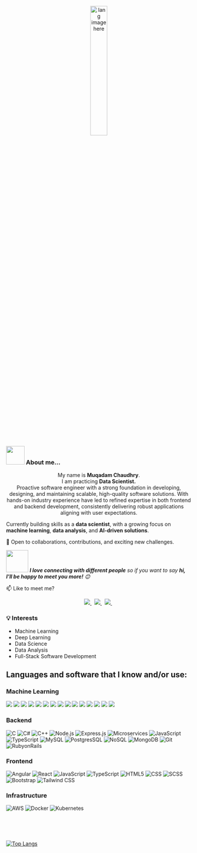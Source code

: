 <p align="center"><img width="30%" src="https://github.com/alansmathew/alansmathew/raw/master/lang.gif" alt="lang image here" /></p>


### <img src="https://media.giphy.com/media/VgCDAzcKvsR6OM0uWg/giphy.gif" width="50"> About me...  

<p align='center'>
  My name is <b>Muqadam Chaudhry</b>.<br/>
  I am practicing <b>Data Scientist.</b><br>
  Proactive software engineer with a strong foundation in developing, designing, and maintaining scalable, high-quality software solutions. With hands-on industry experience have led to refined expertise in both frontend and backend development, consistently delivering robust applications aligning with user expectations.
</p>

Currently building skills as a **data scientist**, with a growing focus on **machine learning**, **data analysis**, and **AI-driven solutions**.

🤝 Open to collaborations, contributions, and exciting new challenges.

  
<img src="https://media.giphy.com/media/LnQjpWaON8nhr21vNW/giphy.gif" width="60"> <em><b>I love connecting with different people</b> so if you want to say <b>hi, I'll be happy to meet you more!</b> 😊</em>
<p>📫 Like to meet me?</p>

<p align='center'>
 
  <a href="h.muqadam.chaudhry@gmail.com">
  <img src="https://img.shields.io/badge/Gmail-D14836?style=for-the-badge&logo=gmail&logoColor=white">
  </a>&nbsp
  
  <a href="https://www.linkedin.com/in/muqadamchaudhry">
  <img src="https://img.shields.io/badge/LinkedIn-0077B5?style=for-the-badge&logo=linkedin&logoColor=white">
  </a>&nbsp

<a href="https://medium.com/@muqadam" target="_blank">
  <img src="https://img.shields.io/badge/Medium-12100E?style=for-the-badge&logo=medium&logoColor=white">
</a>&nbsp;

</p>


### 💡 Interests

- Machine Learning  
- Deep Learning  
- Data Science  
- Data Analysis  
- Full-Stack Software Development  

  
## Languages and software that I know and/or use:
### Machine Learning
<div>
  <img src="https://img.shields.io/badge/Python-3776AB?style=flat-square&logo=python&logoColor=white"/>
  <img src="https://img.shields.io/badge/PyTorch-EE4C2C?style=flat-square&logo=pytorch&logoColor=white"/>
  <img src="https://img.shields.io/badge/Pandas-150458?style=flat-square&logo=pandas&logoColor=white"/>
  <img src="https://img.shields.io/badge/NumPy-013243?style=flat-square&logo=numpy&logoColor=white"/>
  <img src="https://img.shields.io/badge/Keras-D00000?style=flat-square&logo=keras&logoColor=white"/>
  <img src="https://img.shields.io/badge/SQL-4479A1?style=flat-square&logo=mysql&logoColor=white"/>
  <img src="https://img.shields.io/badge/Scikit--Learn-F7931E?style=flat-square&logo=scikit-learn&logoColor=white"/>
  <img src="https://img.shields.io/badge/Streamlit-FF4B4B?style=flat-square&logo=streamlit&logoColor=white"/>
  <img src="https://img.shields.io/badge/Matplotlib-11557C?style=flat-square&logoColor=white"/>
  <img src="https://img.shields.io/badge/Seaborn-0C4B8E?style=flat-square&logoColor=white"/>
  <img src="https://img.shields.io/badge/Statsmodels-003366?style=flat-square&logoColor=white"/>
  <img src="https://img.shields.io/badge/TensorFlow-FF6F00?style=flat-square&logo=tensorflow&logoColor=white"/>
  <img src="https://img.shields.io/badge/Colab-F9AB00?style=flat-square&logo=google-colab&logoColor=white"/>
  <img src="https://img.shields.io/badge/PostgreSQL-336791?style=flat-square&logo=postgresql&logoColor=white"/>
  <img src="https://img.shields.io/badge/WandB-FFBE00?style=flat-square&logo=weightsandbiases&logoColor=black"/>
</div>

### Backend
![C](https://img.shields.io/badge/C-A8B9CC?style=flat-square&logo=c&logoColor=white) ![C#](https://img.shields.io/badge/C%23-239120?style=flat-square&logo=c-sharp&logoColor=white) ![C++](https://img.shields.io/badge/C++-00599C?style=flat-square&logo=c%2B%2B&logoColor=white) ![Node.js](https://img.shields.io/badge/Node.js-339933?style=flat-square&logo=node.js&logoColor=white) ![Express.js](https://img.shields.io/badge/Express.js-000000?style=flat-square&logo=express&logoColor=white) ![Microservices](https://img.shields.io/badge/Microservices-000000?style=flat-square&logo=microservices&logoColor=white) ![JavaScript](https://img.shields.io/badge/JavaScript-F7DF1E?style=flat-square&logo=javascript&logoColor=black) ![TypeScript](https://img.shields.io/badge/TypeScript-3178C6?style=flat-square&logo=typescript&logoColor=white) ![MySQL](https://img.shields.io/badge/MySQL-4479A1?style=flat-square&logo=mysql&logoColor=white) ![PostgresSQL](https://img.shields.io/badge/PostgresSQL-4169E1?style=flat-square&logo=postgresql&logoColor=white) ![NoSQL](https://img.shields.io/badge/NoSQL-4DB33D?style=flat-square&logo=mongodb&logoColor=white) ![MongoDB](https://img.shields.io/badge/MongoDB-47A248?style=flat-square&logo=mongodb&logoColor=white) ![Git](https://img.shields.io/badge/Git-F05032?style=flat-square&logo=git&logoColor=white) ![RubyonRails](https://img.shields.io/badge/Ruby_on_Rails-CC0000?style=flat-square&logo=ruby-on-rails&logoColor=white)

### Frontend
![Angular](https://img.shields.io/badge/Angular-DD0031?style=flat-square&logo=angular&logoColor=white) ![React](https://img.shields.io/badge/React-61DAFB?style=flat-square&logo=react&logoColor=white) ![JavaScript](https://img.shields.io/badge/JavaScript-F7DF1E?style=flat-square&logo=javascript&logoColor=black) ![TypeScript](https://img.shields.io/badge/TypeScript-3178C6?style=flat-square&logo=typescript&logoColor=white) ![HTML5](https://img.shields.io/badge/HTML5-E34F26?style=flat-square&logo=html5&logoColor=white) ![CSS](https://img.shields.io/badge/CSS3-1572B6?style=flat-square&logo=css3&logoColor=white) ![SCSS](https://img.shields.io/badge/SCSS-CC6699?style=flat-square&logo=sass&logoColor=white) ![Bootstrap](https://img.shields.io/badge/Bootstrap-563D7C?style=flat-square&logo=bootstrap&logoColor=white) ![Tailwind CSS](https://img.shields.io/badge/Tailwind_CSS-38B2AC?style=flat-square&logo=tailwind-css&logoColor=white)



### Infrastructure
![AWS](https://img.shields.io/badge/AWS-232F3E?style=flat-square&logo=amazon-aws&logoColor=white) ![Docker](https://img.shields.io/badge/Docker-2496ED?style=flat-square&logo=docker&logoColor=white) ![Kubernetes](https://img.shields.io/badge/Kubernetes-326CE5?style=flat-square&logo=kubernetes&logoColor=white) 

<br/>
<br/>
<br/>

[![Top Langs](https://github-readme-stats.vercel.app/api/top-langs/?username=muqadamchaudhry&theme=radical&layout=compact)](https://github.com/avikumart/github-readme-stats)



<!---
avikumart/avikumart is a ✨ special ✨ repository because its `README.md` (this file) appears on your GitHub profile.
You can click the Preview link to take a look at your changes.
--->

